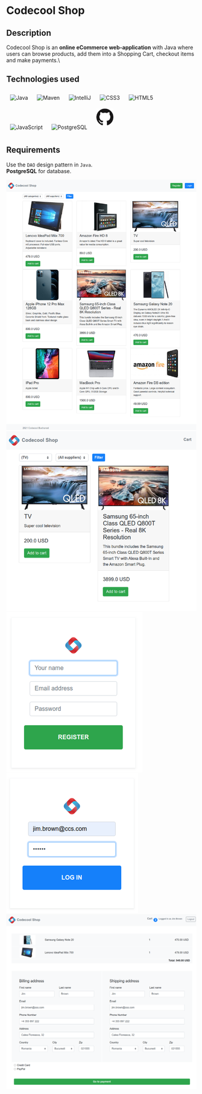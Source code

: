 # Codecool Shop 

## Description

Codecool Shop is an **online eCommerce web-application** with Java where users can browse products, add them into a Shopping Cart,
checkout items and make payments.\



## Technologies used
<div>
<img style="margin: 10px" src="https://img.icons8.com/color/48/000000/java-coffee-cup-logo.png" alt="Java" height="45"/>
<img style="margin: 10px" src="https://i0.wp.com/www.vexevsolutions.com/wp-content/uploads/2018/10/maven-logo-black-on-white.png?ssl=1" alt="Maven" height="45"/>
<img style="margin: 10px" src="https://upload.wikimedia.org/wikipedia/commons/thumb/9/9c/IntelliJ_IDEA_Icon.svg/1200px-IntelliJ_IDEA_Icon.svg.png" alt="IntelliJ" height="45"/>
<img style="margin: 10px" src="https://img.icons8.com/color/48/000000/css3.png" alt="CSS3" height="45" />
<img style="margin: 10px" src="https://img.icons8.com/nolan/64/html-5.png" alt="HTML5" height="45" />
<img style="margin: 10px" src="https://img.icons8.com/color/48/000000/javascript.png" alt="JavaScript" height="45" />
<img style="margin: 10px" src="https://img.icons8.com/color/48/000000/postgreesql.png" alt="PostgreSQL" height="45" />
<img style="margin: 10px" src="https://raw.githubusercontent.com/github/explore/78df643247d429f6cc873026c0622819ad797942/topics/github/github.png" alt="Java" height="45"/>
</div>


## Requirements
 Use the `DAO` design pattern in `Java`.\
 **PostgreSQL** for database.

![codecool-shop](https://github.com/Dana-Mst/Codecool-shop/blob/main/screenshots/cs01.png)
![codecool-shop](https://github.com/Dana-Mst/Codecool-shop/blob/main/screenshots/cs12.png)
![codecool-shop](https://github.com/Dana-Mst/Codecool-shop/blob/main/screenshots/cs02.png)
![codecool-shop](https://github.com/Dana-Mst/Codecool-shop/blob/main/screenshots/cs04.png)
![codecool-shop](https://github.com/Dana-Mst/Codecool-shop/blob/main/screenshots/cs08.png)
